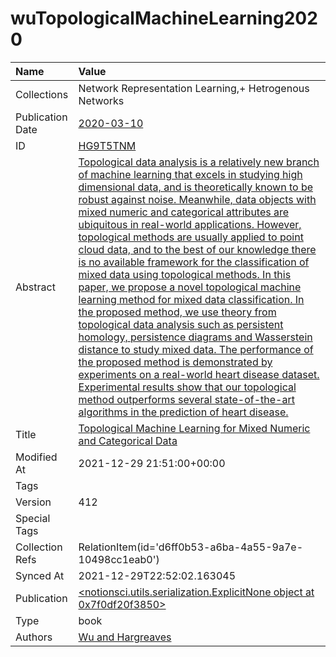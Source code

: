 # wuTopologicalMachineLearning2020
| Name             | Value                                                                                                                                                                                                                                                                                                                                                                                                                                                                                                                                                                                                                                                                                                                                                                                                                                                                                                                                                                                                                                                                                                            |
|:-----------------|:-----------------------------------------------------------------------------------------------------------------------------------------------------------------------------------------------------------------------------------------------------------------------------------------------------------------------------------------------------------------------------------------------------------------------------------------------------------------------------------------------------------------------------------------------------------------------------------------------------------------------------------------------------------------------------------------------------------------------------------------------------------------------------------------------------------------------------------------------------------------------------------------------------------------------------------------------------------------------------------------------------------------------------------------------------------------------------------------------------------------|
| Collections      | Network Representation Learning,+ Hetrogenous Networks                                                                                                                                                                                                                                                                                                                                                                                                                                                                                                                                                                                                                                                                                                                                                                                                                                                                                                                                                                                                                                                           |
| Publication Date | [2020-03-10](<notionsci.utils.serialization.ExplicitNone object at 0x7f0df20f3160>)                                                                                                                                                                                                                                                                                                                                                                                                                                                                                                                                                                                                                                                                                                                                                                                                                                                                                                                                                                                                                              |
| ID               | [HG9T5TNM](<notionsci.utils.serialization.ExplicitNone object at 0x7f0df20f3280>)                                                                                                                                                                                                                                                                                                                                                                                                                                                                                                                                                                                                                                                                                                                                                                                                                                                                                                                                                                                                                                |
| Abstract         | [Topological data analysis is a relatively new branch of machine learning that excels in studying high dimensional data, and is theoretically known to be robust against noise. Meanwhile, data objects with mixed numeric and categorical attributes are ubiquitous in real-world applications. However, topological methods are usually applied to point cloud data, and to the best of our knowledge there is no available framework for the classification of mixed data using topological methods. In this paper, we propose a novel topological machine learning method for mixed data classification. In the proposed method, we use theory from topological data analysis such as persistent homology, persistence diagrams and Wasserstein distance to study mixed data. The performance of the proposed method is demonstrated by experiments on a real-world heart disease dataset. Experimental results show that our topological method outperforms several state-of-the-art algorithms in the prediction of heart disease.](<notionsci.utils.serialization.ExplicitNone object at 0x7f0df20f33a0>) |
| Title            | [Topological Machine Learning for Mixed Numeric and Categorical Data](<notionsci.utils.serialization.ExplicitNone object at 0x7f0df20f34c0>)                                                                                                                                                                                                                                                                                                                                                                                                                                                                                                                                                                                                                                                                                                                                                                                                                                                                                                                                                                     |
| Modified At      | 2021-12-29 21:51:00+00:00                                                                                                                                                                                                                                                                                                                                                                                                                                                                                                                                                                                                                                                                                                                                                                                                                                                                                                                                                                                                                                                                                        |
| Tags             |                                                                                                                                                                                                                                                                                                                                                                                                                                                                                                                                                                                                                                                                                                                                                                                                                                                                                                                                                                                                                                                                                                                  |
| Version          | 412                                                                                                                                                                                                                                                                                                                                                                                                                                                                                                                                                                                                                                                                                                                                                                                                                                                                                                                                                                                                                                                                                                              |
| Special Tags     |                                                                                                                                                                                                                                                                                                                                                                                                                                                                                                                                                                                                                                                                                                                                                                                                                                                                                                                                                                                                                                                                                                                  |
| Collection Refs  | RelationItem(id='d6ff0b53-a6ba-4a55-9a7e-10498cc1eab0')                                                                                                                                                                                                                                                                                                                                                                                                                                                                                                                                                                                                                                                                                                                                                                                                                                                                                                                                                                                                                                                          |
| Synced At        | 2021-12-29T22:52:02.163045                                                                                                                                                                                                                                                                                                                                                                                                                                                                                                                                                                                                                                                                                                                                                                                                                                                                                                                                                                                                                                                                                       |
| Publication      | [<notionsci.utils.serialization.ExplicitNone object at 0x7f0df20f3850>](<notionsci.utils.serialization.ExplicitNone object at 0x7f0df20f3850>)                                                                                                                                                                                                                                                                                                                                                                                                                                                                                                                                                                                                                                                                                                                                                                                                                                                                                                                                                                   |
| Type             | book                                                                                                                                                                                                                                                                                                                                                                                                                                                                                                                                                                                                                                                                                                                                                                                                                                                                                                                                                                                                                                                                                                             |
| Authors          | [Wu and Hargreaves](<notionsci.utils.serialization.ExplicitNone object at 0x7f0df20f3a00>)                                                                                                                                                                                                                                                                                                                                                                                                                                                                                                                                                                                                                                                                                                                                                                                                                                                                                                                                                                                                                       |

